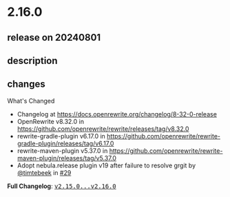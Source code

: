 # 2.16.0

## release on 20240801

## description

## changes

What's Changed

* Changelog at <a href="https://docs.openrewrite.org/changelog/8-32-0-release" rel="nofollow">https://docs.openrewrite.org/changelog/8-32-0-release</a>
* OpenRewrite v8.32.0 in <a href="https://github.com/openrewrite/rewrite/releases/tag/v8.32.0">https://github.com/openrewrite/rewrite/releases/tag/v8.32.0</a>
* rewrite-gradle-plugin v6.17.0 in <a href="https://github.com/openrewrite/rewrite-gradle-plugin/releases/tag/v6.17.0">https://github.com/openrewrite/rewrite-gradle-plugin/releases/tag/v6.17.0</a>
* rewrite-maven-plugin v5.37.0 in <a href="https://github.com/openrewrite/rewrite-maven-plugin/releases/tag/v5.37.0">https://github.com/openrewrite/rewrite-maven-plugin/releases/tag/v5.37.0</a>
* Adopt nebula.release plugin v19 after failure to resolve grgit by <a class="user-mention notranslate" data-hovercard-type="user" data-hovercard-url="/users/timtebeek/hovercard" data-octo-click="hovercard-link-click" data-octo-dimensions="link_type:self" href="https://github.com/timtebeek">@timtebeek</a> in <a class="issue-link js-issue-link" data-error-text="Failed to load title" data-id="2424533555" data-permission-text="Title is private" data-url="https://github.com/openrewrite/rewrite-recipe-bom/issues/29" data-hovercard-type="pull_request" data-hovercard-url="/openrewrite/rewrite-recipe-bom/pull/29/hovercard" href="https://github.com/openrewrite/rewrite-recipe-bom/pull/29">#29</a>

<strong>Full Changelog</strong>: <a class="commit-link" href="https://github.com/openrewrite/rewrite-recipe-bom/compare/v2.15.0...v2.16.0"><tt>v2.15.0...v2.16.0</tt></a>

